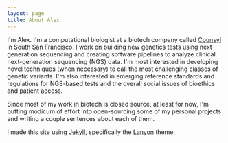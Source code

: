 ```yaml
---
layout: page
title: About Alex
---
```


I'm Alex. I'm a computational biologist at a biotech company called [Counsyl](https://www.counsyl.com/) in South San Francisco. I work on building new genetics tests using next generation sequencing and creating software pipelines to analyze clinical next-generation sequencing (NGS) data. I'm most interested in developing novel techniques (when necessary) to call the most challenging classes of genetic variants. I'm also interested in emerging reference standards and regulations for NGS-based tests and the overall social issues of bioethics and patient access.

Since most of my work in biotech is closed source, at least for now, I'm putting modicum of effort into open-sourcing some of my personal projects and writing a couple sentences about each of them.

I made this site using [Jekyll](http://jekyllrb.com), specifically the [Lanyon](https://github.com/poole/lanyon) theme.
